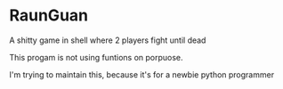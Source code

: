 # RaunGuan
A shitty game in shell where 2 players fight until dead

This progam is not using funtions on porpuose.

I'm trying to maintain this, because it's for a newbie python programmer 
